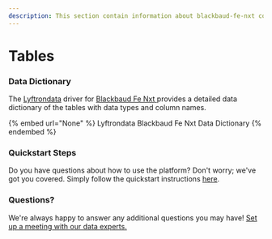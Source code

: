 ```yaml
---
description: This section contain information about blackbaud-fe-nxt connector tables information
---
```


# Tables

### Data Dictionary

The [Lyftrondata](https://www.lyftrondata.com/) driver for [Blackbaud Fe Nxt](None/)[ ](https://www.lyftrondata.com/integration/blackbaud-fe-nxt/)provides a detailed data dictionary of the tables with data types and column names.

{% embed url="None" %}
Lyftrondata Blackbaud Fe Nxt Data Dictionary
{% endembed %}

### Quickstart Steps

Do you have questions about how to use the platform? Don't worry; we've got you covered. Simply follow the quickstart instructions [here](../README.md).

### Questions? <a href="#questions" id="questions"></a>

We're always happy to answer any additional questions you may have! [Set up a meeting with our data experts.](https://www.lyftrondata.com/book-a-meeting/)

